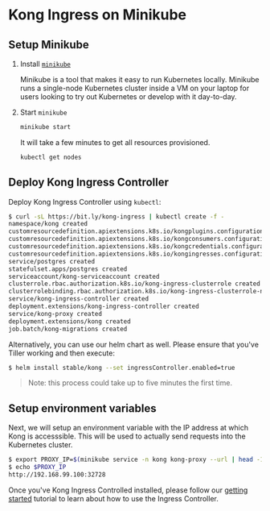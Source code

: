 # Kong Ingress on Minikube

## Setup Minikube

1. Install [`minikube`](https://github.com/kubernetes/minikube)  
  
    Minikube is a tool that makes it easy to run Kubernetes locally.
    Minikube runs a single-node Kubernetes cluster inside a VM on your laptop
    for users looking to try out Kubernetes or develop with it day-to-day.

1. Start `minikube`

    ```bash
    minikube start
    ```

    It will take a few minutes to get all resources provisioned.

    ```bash
    kubectl get nodes
    ```

## Deploy Kong Ingress Controller

Deploy Kong Ingress Controller using `kubectl`:

```bash
$ curl -sL https://bit.ly/kong-ingress | kubectl create -f -
namespace/kong created
customresourcedefinition.apiextensions.k8s.io/kongplugins.configuration.konghq.com created
customresourcedefinition.apiextensions.k8s.io/kongconsumers.configuration.konghq.com created
customresourcedefinition.apiextensions.k8s.io/kongcredentials.configuration.konghq.com created
customresourcedefinition.apiextensions.k8s.io/kongingresses.configuration.konghq.com created
service/postgres created
statefulset.apps/postgres created
serviceaccount/kong-serviceaccount created
clusterrole.rbac.authorization.k8s.io/kong-ingress-clusterrole created
clusterrolebinding.rbac.authorization.k8s.io/kong-ingress-clusterrole-nisa-binding created
service/kong-ingress-controller created
deployment.extensions/kong-ingress-controller created
service/kong-proxy created
deployment.extensions/kong created
job.batch/kong-migrations created
```

Alternatively, you can use our helm chart as well.
Please ensure that you've Tiller working and then execute:

```bash
$ helm install stable/kong --set ingressController.enabled=true
```

> Note: this process could take up to five minutes the first time.

## Setup environment variables

Next, we will setup an environment variable with the IP address at which
Kong is accesssible. This will be used to actually send requests into the
Kubernetes cluster.

```bash
$ export PROXY_IP=$(minikube service -n kong kong-proxy --url | head -1)
$ echo $PROXY_IP
http://192.168.99.100:32728
```

Once you've Kong Ingress Controlled installed, please follow our
[getting started](../guides/getting-started.md) tutorial to learn
about how to use the Ingress Controller.

